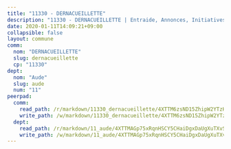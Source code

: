 ```yaml
---
title: "11330 - DERNACUEILLETTE"
description: "11330 - DERNACUEILLETTE | Entraide, Annonces, Initiatives"
date: 2020-01-11T14:09:21+09:00
collapsible: false
layout: commune
comm:
  nom: "DERNACUEILLETTE"
  slug: dernacueillette
  cp: "11330"
dept:
  nom: "Aude"
  slug: aude
  num: "11"
peerpad:
  comm:
    read_path: /r/markdown/11330_dernacueillette/4XTTM6zsND15ZhipW2YTzHZqPy5fYMxcCm5VjeeZ8TdtPhezq
    write_path: /w/markdown/11330_dernacueillette/4XTTM6zsND15ZhipW2YTzHZqPy5fYMxcCm5VjeeZ8TdtPhezq-K3TgUoJhA23iQQPNCDHAfgpVTkt9RJr9hKmxMDha48X8zuDFTrHcU6kGjXUDrT6NVhDpzneaoNZrtt1j8Fqt586YaRUp8YPYykPLmEaFZJrDdzT1L4AgSN4ULDr2ygB1qamJ57j3
  dept:
    read_path: /r/markdown/11_aude/4XTTMAGp75xRqnHSCY5CHaiDgxDaUgXuTXvSZDHnY1JdjJiUk
    write_path: /w/markdown/11_aude/4XTTMAGp75xRqnHSCY5CHaiDgxDaUgXuTXvSZDHnY1JdjJiUk-K3TgUenjCPDfs1W21bst2JvrPDW324QBfMvPid11puzXxXGQEeNw9p4QtfnUhSn4LYSwR6UDBQmdr3wFq2CDRGqNz2QynSm58zgCpz2PKP6Y24UTpxW22MudfeZ339ZPKnHm6XTr
---
```


